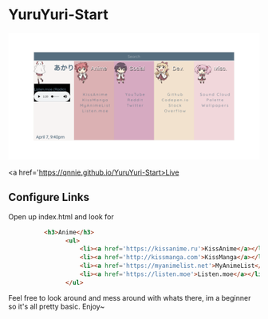 # YuruYuri-Start
<img src='images/preview.png'>

<a href='https://qnnie.github.io/YuruYuri-Start>Live</a>

Configure Links
----------------------------
Open up index.html and look for 
```html
          <h3>Anime</h3>
                <ul>
                    <li><a href='https://kissanime.ru'>KissAnime</a></li>
                    <li><a href='http://kissmanga.com'>KissManga</a></li>
                    <li><a href='https://myanimelist.net'>MyAnimeList</a></li>
                    <li><a href='https://listen.moe'>Listen.moe</a></li>
                </ul>
```

Feel free to look around and mess around with whats there, im a beginner so it's all pretty basic. Enjoy~

